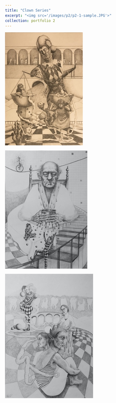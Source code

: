 ```yaml
---
title: "Clown Series"
excerpt: "<img src='/images/p2/p2-1-sample.JPG'>"
collection: portfolio 2
---
```



[ ![](/images/p2/p2-1-sample.JPG) ](/images/p2/p2-1.JPG)

[ ![](/images/p2/p2-2-sample.JPG) ](/images/p2/p2-2.JPG)

[ ![](/images/p2/p2-3-sample.JPG) ](/images/p2/p2-3.JPG)
